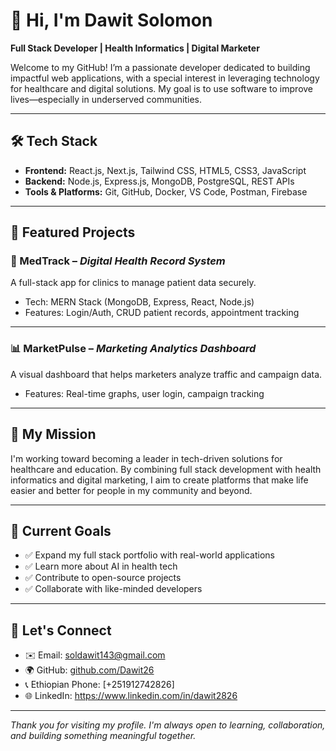
# 👋 Hi, I'm Dawit Solomon

**Full Stack Developer | Health Informatics  | Digital Marketer**

Welcome to my GitHub! I’m a passionate developer dedicated to building impactful web applications, with a special interest in leveraging technology for healthcare and digital solutions. My goal is to use software to improve lives—especially in underserved communities.

---

## 🛠 Tech Stack

- **Frontend:** React.js, Next.js, Tailwind CSS, HTML5, CSS3, JavaScript 
- **Backend:** Node.js, Express.js, MongoDB, PostgreSQL, REST APIs
- **Tools & Platforms:** Git, GitHub, Docker, VS Code, Postman, Firebase

---

## 🚀 Featured Projects

### 🎺 MedTrack – *Digital Health Record System*
A full-stack app for clinics to manage patient data securely.
- Tech: MERN Stack (MongoDB, Express, React, Node.js)
- Features: Login/Auth, CRUD patient records, appointment tracking
---

### 📊 MarketPulse – *Marketing Analytics Dashboard*
A visual dashboard that helps marketers analyze traffic and campaign data.
- Features: Real-time graphs, user login, campaign tracking

---

## 🌟 My Mission

I'm working toward becoming a leader in tech-driven solutions for healthcare and education. By combining full stack development with health informatics and digital marketing, I aim to create platforms that make life easier and better for people in my community and beyond.

---

## 📌 Current Goals

- ✅ Expand my full stack portfolio with real-world applications
- ✅ Learn more about AI in health tech
- ✅ Contribute to open-source projects
- ✅ Collaborate with like-minded developers

---

## 💋 Let's Connect

- ✉️ Email: soldawit143@gmail.com  
- 🌍 GitHub: [github.com/Dawit26](https://github.com/Dawit26)  
- 📞 Ethiopian Phone: [+251912742826]  
- 🌐 LinkedIn: https://www.linkedin.com/in/dawit2826

---

_Thank you for visiting my profile. I'm always open to learning, collaboration, and building something meaningful together._

